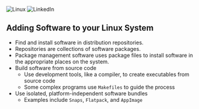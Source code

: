 ![Linux](https://img.shields.io/badge/Linux-FCC624?style=for-the-badge&logo=linux&logoColor=black)
![LinkedIn](https://img.shields.io/badge/linkedin-%230077B5.svg?style=for-the-badge&logo=linkedin&logoColor=white)
## Adding Software to your Linux System
- Find and install software in distribution repositories.
- Repositories are collections of software packages.
- Package management software uses package files to install software in the appropriate places on the system.
- Build software from source code
  - Use development tools, like a compiler, to create executables from source code
  - Some complex programs use `Makefiles` to guide the process
- Use isolated, platform-independent software bundles
  - Examples include `Snaps`, `Flatpack`, and `AppImage`
